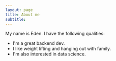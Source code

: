 ```yaml
---
layout: page
title: About me
subtitle: 
---
```


My name is Eden. I have the following qualities:

- I'm a great backend dev.
- I like weight lifting and hanging out with family.
- I'm also interested in data science. 
